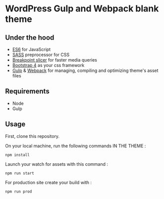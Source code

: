 # WordPress Gulp and Webpack blank theme

## Under the hood

- [ES6](https://babeljs.io/learn-es2015/) for JavaScript
- [SASS](http://sass-lang.com/) preprocessor for CSS
- [Breakpoint slicer](https://github.com/lolmaus/breakpoint-slicer/) for faster media queries
- [Bootstrap 4](https://github.com/lolmaus/breakpoint-slicer/) as your css framework
- [Gulp](https://gulpjs.com/) & [Webpack](https://webpack.js.org/) for managing, compiling and optimizing theme's asset files

## Requirements

* Node
* Gulp


## Usage

First, clone this repository.

On your local machine, run the following commands IN THE THEME :

	npm install

Launch your watch for assets with this command :

	npm run start
	
For production site create your build with :

	npm run prod
